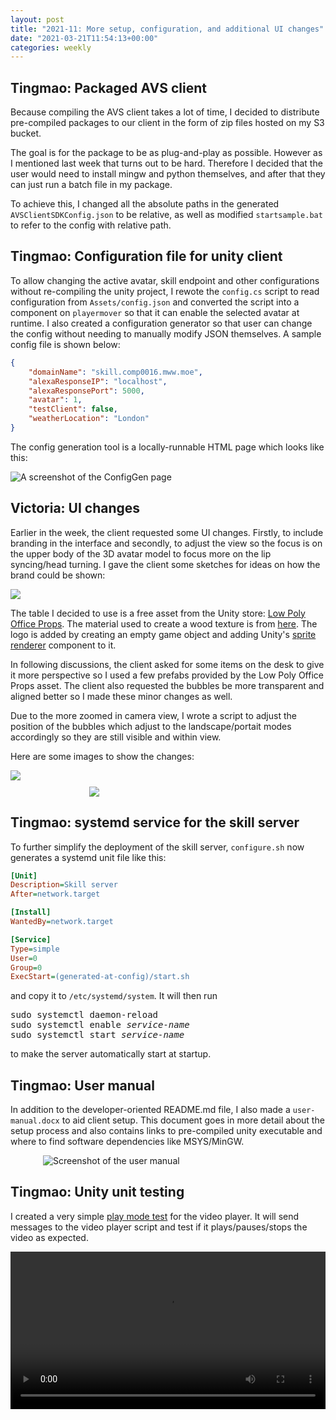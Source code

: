 ```yaml
---
layout: post
title: "2021-11: More setup, configuration, and additional UI changes"
date: "2021-03-21T11:54:13+00:00"
categories: weekly
---
```


## Tingmao: Packaged AVS client

Because compiling the AVS client takes a lot of time, I decided to distribute pre-compiled packages to our client in the form of zip files hosted on my S3 bucket.

The goal is for the package to be as plug-and-play as possible. However as I mentioned last week that turns out to be hard. Therefore I decided that the user would need to install mingw and python themselves, and after that they can just run a batch file in my package.

To achieve this, I changed all the absolute paths in the generated `AVSClientSDKConfig.json` to be relative, as well as modified `startsample.bat` to refer to the config with relative path.

## Tingmao: Configuration file for unity client

To allow changing the active avatar, skill endpoint and other configurations without re-compiling the unity project, I rewote the `config.cs` script to read configuration from `Assets/config.json` and converted the script into a component on `playermover` so that it can enable the selected avatar at runtime. I also created a configuration generator so that user can change the config without needing to manually modify JSON themselves. A sample config file is shown below:

```json
{
	"domainName": "skill.comp0016.mww.moe",
	"alexaResponseIP": "localhost",
	"alexaResponsePort": 5000,
	"avatar": 1,
	"testClient": false,
	"weatherLocation": "London"
}
```

The config generation tool is a locally-runnable HTML page which looks like this:

![A screenshot of the ConfigGen page](/assets/images/2021-11-configgen.png)

## Victoria: UI changes

Earlier in the week, the client requested some UI changes. Firstly, to include branding in the interface and secondly, to adjust the view so the focus is on the upper body of the 3D avatar model to focus more on the lip syncing/head turning. I gave the client some sketches for ideas on how the brand could be shown:

<img src="/assets/images/sketches.PNG" style="max-width: 100%; display: block; margin: 10px auto;">

The table I decided to use is a free asset from the Unity store: [Low Poly Office Props](https://assetstore.unity.com/packages/3d/environments/low-poly-office-props-lite-131438). The material used to create a wood texture is from [here](https://assetstore.unity.com/packages/2d/textures-materials/wood/pbr-log-149788). The logo is added by creating an empty game object and adding Unity's [sprite renderer](https://docs.unity3d.com/Manual/class-SpriteRenderer.html) component to it.

In following discussions, the client asked for some items on the desk to give it more perspective so I used a few prefabs provided by the Low Poly Office Props asset. The client also requested the bubbles be more transparent and aligned better so I made these minor changes as well.

Due to the more zoomed in camera view, I wrote a script to adjust the position of the bubbles which adjust to the landscape/portait modes accordingly so they are still visible and within view.

Here are some images to show the changes:

<img src="/assets/images/ui_change_landscape.png" style="max-width:100%; display: block; margin: 10px auto;">
<img src="/assets/images/ui_change_portrait.png" style="max-width:50%; display: block; margin: 10px auto;">

## Tingmao: systemd service for the skill server

To further simplify the deployment of the skill server, `configure.sh` now generates a systemd unit file like this:

```ini
[Unit]
Description=Skill server
After=network.target

[Install]
WantedBy=network.target

[Service]
Type=simple
User=0
Group=0
ExecStart=(generated-at-config)/start.sh
```

and copy it to `/etc/systemd/system`. It will then run

<pre>
sudo systemctl daemon-reload
sudo systemctl enable <i>service-name</i>
sudo systemctl start <i>service-name</i>
</pre>

to make the server automatically start at startup.

## Tingmao: User manual

In addition to the developer-oriented README.md file, I also made a `user-manual.docx` to aid client setup. This document goes in more detail about the setup process and also contains links to pre-compiled unity executable and where to find software dependencies like MSYS/MinGW.

<div style="max-width: 400px; display: block; margin: auto;">
  <img src="/assets/images/2021-11-user-manual.svg" alt="Screenshot of the user manual">
</div>

## Tingmao: Unity unit testing

I created a very simple [play mode test](https://docs.unity3d.com/Packages/com.unity.test-framework@1.1/manual/workflow-create-playmode-test.html) for the video player. It will send messages to the video player script and test if it plays/pauses/stops the video as expected.

<video style="width: 100%;" controls>
  <source src="https://mw-public-data.s3.eu-west-2.amazonaws.com/d03a9ddfb5863c2ec4a0eba0101dfb4d97f5500233374a3d2bfecc15acba7b0d.mp4" type="video/mp4">
  <source src="https://mw-public-data.s3.eu-west-2.amazonaws.com/47d0621f988d8669bad498fec5758a881587c9f80d76b82e2390aebf1de542ac.webm" type="video/webm">
</video>
